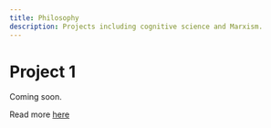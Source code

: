 ```yaml
---
title: Philosophy
description: Projects including cognitive science and Marxism.
---
```


# Project 1

Coming soon.

Read more [here](../docs/subfolder/business-blog)
